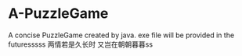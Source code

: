# A-PuzzleGame
A concise PuzzleGame created by java.
exe file will be provided in the futuresssss
两情若是久长时
又岂在朝朝暮暮ss
